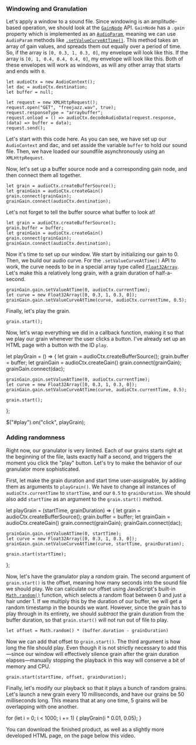 ### Windowing and Granulation

Let's apply a window to a sound file.  Since windowing is an amplitude-based
operation, we should look at the
[`GainNode`](https://developer.mozilla.org/en-US/docs/Web/API/GainNode) API.
`GainNode` has a `.gain` property which is implemented as an
[`AudioParam`](https://developer.mozilla.org/en-US/docs/Web/API/AudioParam),
meaning we can use `AudioParam` methods like
[`.setValueCurveAtTime()`](https://developer.mozilla.org/en-US/docs/Web/API/AudioParam/setValueCurveAtTime).
This method takes an array of gain values, and spreads them out equally over a
period of time.  So, if the array is `[0, 0.3, 1, 0.3, 0]`, my envelope will
look like this.  If the array is `[0, 1, 0.4, 0.4, 0.4, 0]`, my envelope will
look like this.  Both of these envelopes will work as windows, as will any
other array that starts and ends with `0`.

	let audioCtx = new AudioContext();
	let dac = audioCtx.destination;
	let buffer = null;
	
	let request = new XMLHttpRequest();
	request.open("GET", "freejazz.wav", true);
	request.responseType = "arraybuffer";
	request.onload = () => audioCtx.decodeAudioData(request.response, (data) => buffer = data);
	request.send();

Let's start with this code here.  As you can see, we have set up our
`AudioContext` and dac, and set asside the variable `buffer` to hold our sound
file.  Then, we have loaded our soundfile asynchronously using an
`XMLHttpRequest`.

Now, let's set up a buffer source node and a corresponding gain node, and then
connect them all together.

	let grain = audioCtx.createBufferSource();
	let grainGain = audioCtx.createGain()
	grain.connect(grainGain);
	grainGain.connect(audioCtx.destination);

Let's not forget to tell the buffer source what buffer to look at!

	let grain = audioCtx.createBufferSource();
	grain.buffer = buffer;
	let grainGain = audioCtx.createGain()
	grain.connect(grainGain);
	grainGain.connect(audioCtx.destination);

Now it's time to set up our window.  We start by initializing our gain to 0.
Then, we build our audio curve.  For the `.setValueCurveAtTime()` API to work,
the curve needs to be in a special array type called
[`Float32Array`](https://developer.mozilla.org/en-US/docs/Web/JavaScript/Reference/Global_Objects/Float32Array).
Let's make this a relatively long grain, with a grain duration of
half-a-second.

	grainGain.gain.setValueAtTime(0, audioCtx.currentTime);
	let curve = new Float32Array([0, 0.3, 1, 0.3, 0]);
	grainGain.gain.setValueCurveAtTime(curve, audioCtx.currentTime, 0.5);

Finally, let's play the grain.

	grain.start();

Now, let's wrap everything we did in a callback function, making it so that we
play our grain whenever the user clicks a button.  I've already set up an HTML
page with a button with the ID `play`.

let playGrain = () => {
	let grain = audioCtx.createBufferSource();
	grain.buffer = buffer;
	let grainGain = audioCtx.createGain()
	grain.connect(grainGain);
	grainGain.connect(dac);

	grainGain.gain.setValueAtTime(0, audioCtx.currentTime);
	let curve = new Float32Array([0, 0.3, 1, 0.3, 0]);
	grainGain.gain.setValueCurveAtTime(curve, audioCtx.currentTime, 0.5);

	grain.start();
};

$("#play").on("click", playGrain);


### Adding randomness

Right now, our granulator is very limited.  Each of our grains starts right at
the beginning of the file, lasts exactly half a second, and triggers the moment
you click the "play" button.  Let's try to make the behavior of our granulator
more sophisticated.

First, let make the grain duration and start time user-assignable, by adding
them as arguments to `playGrain()`.  We have to change all instances of
`audioCtx.currentTime` to `startTime`, and our `0.5` to `grainDuration`.  We
should also add `startTime` as an argument to the `grain.start()` method.

let playGrain = (startTime, grainDuration) => {
	let grain = audioCtx.createBufferSource();
	grain.buffer = buffer;
	let grainGain = audioCtx.createGain()
	grain.connect(grainGain);
	grainGain.connect(dac);

	grainGain.gain.setValueAtTime(0, startTime);
	let curve = new Float32Array([0, 0.3, 1, 0.3, 0]);
	grainGain.gain.setValueCurveAtTime(curve, startTime, grainDuration);

	grain.start(startTime);
};

Now, let's have the granulator play a *random* grain.  The second argument of
`grain.start()` is the offset, meaning how many seconds into the sound file we
should play.  We can calculate our offset using JavaScript's built-in
[`Math.random()`](https://developer.mozilla.org/en-US/docs/Web/JavaScript/Reference/Global_Objects/Math/random)
function, which selects a random float between 0 and just a hair under 1.  If
we multiply this by the duration of our buffer, we will get a random timestamp
in the bounds we want.  However, since the grain has to play through in its
entirety, we should *subtract* the grain duration from the buffer duration, so
that `grain.start()` will not run out of file to play.

	let offset = Math.random() * (buffer.duration - grainDuration)

Now we can add that offset to `grain.start()`.  The third argument is how long
the file should play.  Even though it is not strictly necessary to add
this—since our window will effectively silence grain after the grain duration
elapses—manually stopping the playback in this way will conserve a bit of
memory and CPU.

	grain.start(startTime, offset, grainDuration);

Finally, let's modify our playback so that it plays a bunch of random grains.
Let's launch a new grain every 10 milliseconds, and have our grains be 50
milliseconds long.  This means that at any one time, 5 grains will be
overlapping with one another.

for (let i = 0; i < 1000; i += 1) {
  playGrain(i * 0.01, 0.05);
}

You can download the finished product, as well as a slightly more developed
HTML page, on the page below this video.
